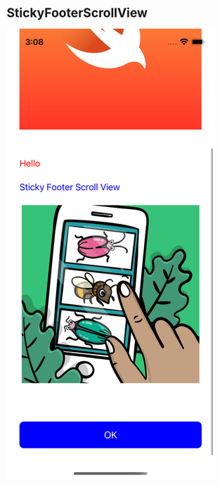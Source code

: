 # StickyFooterScrollView

![alt text](https://github.com/fanta1ty/StickyFooterScrollView/blob/master/Screenshot.png)
